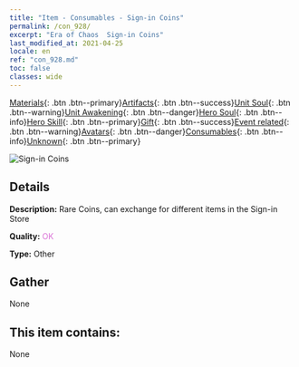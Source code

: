 ```yaml
---
title: "Item - Consumables - Sign-in Coins"
permalink: /con_928/
excerpt: "Era of Chaos  Sign-in Coins"
last_modified_at: 2021-04-25
locale: en
ref: "con_928.md"
toc: false
classes: wide
---
```

 [Materials](/Items/){: .btn .btn--primary}[Artifacts](/Items/Artifacts/){: .btn .btn--success}[Unit Soul](/Items/UnitSoul/){: .btn .btn--warning}[Unit Awakening](/Items/UnitAwakening/){: .btn .btn--danger}[Hero Soul](/Items/HeroSoul/){: .btn .btn--info}[Hero Skill](/Items/HeroSkill/){: .btn .btn--primary}[Gift](/Items/Gift/){: .btn .btn--success}[Event related](/Items/Events/){: .btn .btn--warning}[Avatars](/Items/Avatars/){: .btn .btn--danger}[Consumables](/Items/Consumables/){: .btn .btn--info}[Unknown](/Items/Unknown/){: .btn .btn--primary}

 ![Sign-in Coins](/images/t/i_40016.png)

## Details
 **Description:** Rare Coins, can exchange for different items in the Sign-in Store

 **Quality:** <span style="color: #DA70D6">OK</span>

 **Type:** Other

## Gather

  None

## This item contains:

  None

